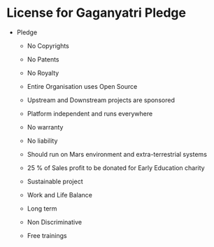 # License for Gaganyatri Pledge

* Pledge
    * No Copyrights 

    * No Patents

    * No Royalty

    * Entire Organisation uses Open Source

    * Upstream and Downstream projects are sponsored

    * Platform independent and runs everywhere

    * No warranty

    * No liability

    * Should run on Mars environment and extra-terrestrial systems

    * 25 % of Sales profit to be donated for Early Education charity 

    * Sustainable project

    * Work and Life Balance

    * Long term 

    * Non Discriminative

    * Free trainings 

